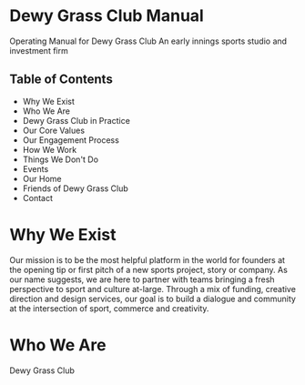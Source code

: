 # Dewy Grass Club Manual
Operating Manual for Dewy Grass Club
An early innings sports studio and investment firm

## Table of Contents
- Why We Exist
- Who We Are
- Dewy Grass Club in Practice
- Our Core Values
- Our Engagement Process
- How We Work
- Things We Don't Do
- Events
- Our Home
- Friends of Dewy Grass Club
- Contact

# Why We Exist
Our mission is to be the most helpful platform in the world for founders at the opening tip or first pitch of a new sports project, story or company. As our name suggests, we are here to partner with teams bringing a fresh perspective to sport and culture at-large. Through a mix of funding, creative direction and design services, our goal is to build a dialogue and community at the intersection of sport, commerce and creativity.

# Who We Are
Dewy Grass Club 

